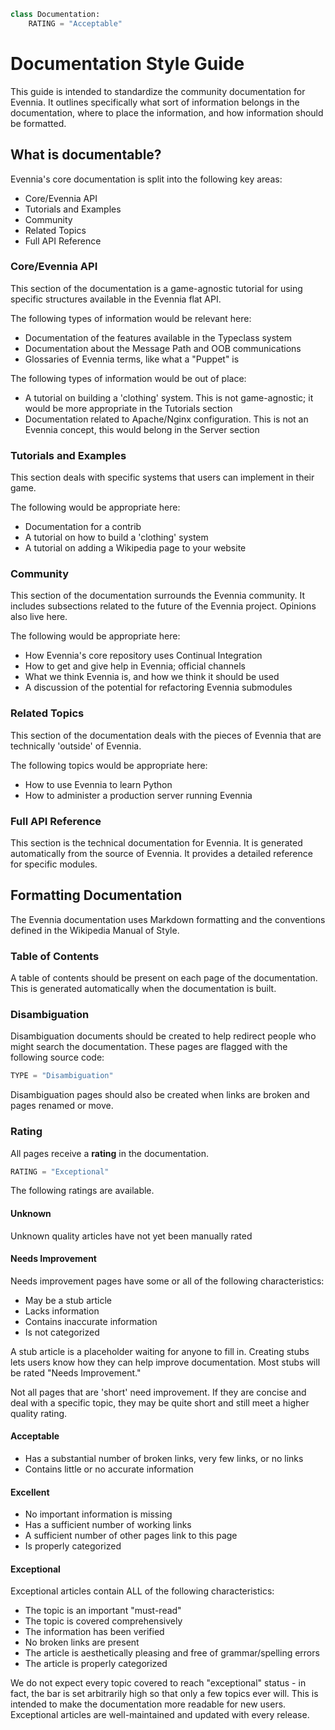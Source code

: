```python
class Documentation:
    RATING = "Acceptable"
```

# Documentation Style Guide
This guide is intended to standardize the community documentation for Evennia. It outlines specifically what sort of 
information belongs in the documentation, where to place the information, and how information should be formatted.

## What is documentable?
Evennia's core documentation is split into the following key areas:
- Core/Evennia API
- Tutorials and Examples
- Community
- Related Topics
- Full API Reference

### Core/Evennia API
This section of the documentation is a game-agnostic tutorial for using specific structures available in the Evennia flat API.

The following types of information would be relevant here:
- Documentation of the features available in the Typeclass system
- Documentation about the Message Path and OOB communications
- Glossaries of Evennia terms, like what a "Puppet" is

The following types of information would be out of place:
- A tutorial on building a 'clothing' system. This is not game-agnostic; it would be more appropriate in the Tutorials section
- Documentation related to Apache/Nginx configuration. This is not an Evennia concept, this would belong in the Server section

### Tutorials and Examples
This section deals with specific systems that users can implement in their game. 

The following would be appropriate here:

- Documentation for a contrib
- A tutorial on how to build a 'clothing' system
- A tutorial on adding a Wikipedia page to your website

### Community
This section of the documentation surrounds the Evennia community. It includes subsections related to
the future of the Evennia project. Opinions also live here.

The following would be appropriate here:

- How Evennia's core repository uses Continual Integration
- How to get and give help in Evennia; official channels
- What we think Evennia is, and how we think it should be used
- A discussion of the potential for refactoring Evennia submodules

### Related Topics
This section of the documentation deals with the pieces of Evennia that are technically 'outside' of Evennia.

The following topics would be appropriate here:

- How to use Evennia to learn Python
- How to administer a production server running Evennia

### Full API Reference
This section is the technical documentation for Evennia. It is generated automatically
from the source of Evennia. It provides a detailed reference for specific modules.

## Formatting Documentation
The Evennia documentation uses Markdown formatting and the conventions defined in the Wikipedia
Manual of Style.

### Table of Contents
A table of contents should be present on each page of the documentation. This is generated
automatically when the documentation is built.

### Disambiguation
Disambiguation documents should be created to help redirect people who might search
the documentation. These pages are flagged with the following source code:

```python
TYPE = "Disambiguation"
```

Disambiguation pages should also be created when links are broken and pages renamed or move. 

### Rating

All pages receive a **rating** in the documentation. 

```python
RATING = "Exceptional"
```

The following ratings are available.

#### Unknown
Unknown quality articles have not yet been manually rated

#### Needs Improvement
Needs improvement pages have some or all of the following characteristics:
  - May be a stub article
  - Lacks information
  - Contains inaccurate information
  - Is not categorized

A stub article is a placeholder waiting for anyone to fill in. Creating stubs lets users know how
they can help improve documentation. Most stubs will be rated "Needs Improvement."

Not all pages that are 'short' need improvement. If they are concise and deal with a
specific topic, they may be quite short and still meet a higher quality rating.

#### Acceptable
  - Has a substantial number of broken links, very few links, or no links
  - Contains little or no accurate information

#### Excellent
  - No important information is missing
  - Has a sufficient number of working links
  - A sufficient number of other pages link to this page
  - Is properly categorized

#### Exceptional
Exceptional articles contain ALL of the following characteristics:

  - The topic is an important "must-read"
  - The topic is covered comprehensively
  - The information has been verified
  - No broken links are present
  - The article is aesthetically pleasing and free of grammar/spelling errors
  - The article is properly categorized
  
We do not expect every topic covered to reach "exceptional" status - in fact, the bar is set arbitrarily
high so that only a few topics ever will. This is intended to make the documentation more readable for
new users. Exceptional articles are well-maintained and updated with every release.

